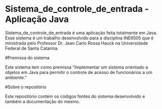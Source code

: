 # Sistema_de_controle_de_entrada - Aplicação Java

Sistema_de_controle_de_entrada é uma aplicação feita totalmente em Java. Esse sistema é um trabalho desenvolvido para a disciplina INE6505 que é ministrada pelo Professor Dr. Jean Carlo Rossa Hauck na Universidade Federal de Santa Catarina.

#Premissa do sistema

Este sistema tem como premissa "Implementar um sistema orientado a objetos em Java para permitir o controle de acesso de
funcionários a um ambiente."

#Sobre o repositório

Este repositório contém os códigos fontes do sistema desenvolvido e também a documentação do mesmo.

